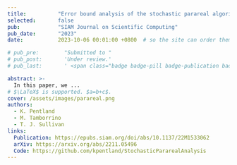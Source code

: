 ```yaml
---
title:          "Error bound analysis of the stochastic parareal algorithm"
selected:       false
pub:            "SIAM Journal on Scientific Computing"
pub_date:       "2023"
date:           2023-10-06 00:01:00 +0800  # so the site can order them correctly

# pub_pre:        "Submitted to "
# pub_post:       'Under review.'
# pub_last:       ' <span class="badge badge-pill badge-publication badge-success">Spotlight</span>'

abstract: >-
  In this paper, we ...
# $\LaTeX$ is supported. $a=b+c$.
cover: /assets/images/parareal.png
authors:
  - K. Pentland
  - M. Tamborrino
  - T. J. Sullivan
links:
  Publication: https://epubs.siam.org/doi/abs/10.1137/22M1533062
  arXiv: https://arxiv.org/abs/2211.05496
  Code: https://github.com/kpentland/StochasticPararealAnalysis
---
```



